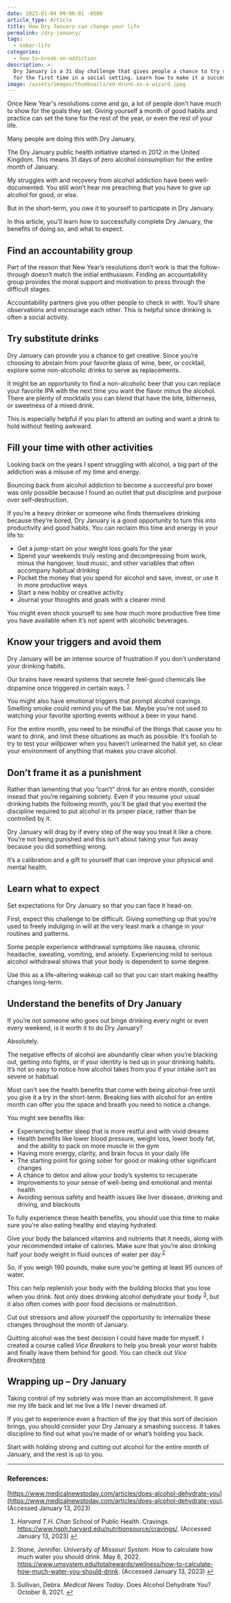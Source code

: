 ```yaml
---
date: 2023-01-04 09:00:01 -0500
article_type: Article
title: How Dry January can change your life
permalink: /dry-january/
tags:
  - sober-life
categories:
  - how-to-break-an-addiction
description: >-
  Dry January is a 31 day challenge that gives people a chance to try sobriety
  for the first time in a social setting. Learn how to make it a success.
image: /assets/images/thumbnails/ed-drunk-as-a-wizard.jpeg
---
```

Once New Year's resolutions come and go, a lot of people don’t have much to show for the goals they set. Giving yourself a month of good habits and practice can set the tone for the rest of the year, or even the rest of your life.

Many people are doing this with Dry January.

The Dry January public health initiative started in 2012 in the United Kingdom. This means 31 days of zero alcohol consumption for the entire month of January.

My struggles with and recovery from alcohol addiction have been well-documented. You still won’t hear me preaching that you have to give up alcohol for good, or else.

But in the short-term, you owe it to yourself to participate in Dry January.

In this article, you’ll learn how to successfully complete Dry January, the benefits of doing so, and what to expect.

## Find an accountability group

Part of the reason that New Year’s resolutions don’t work is that the follow-through doesn’t match the initial enthusiasm. Finding an accountability group provides the moral support and motivation to press through the difficult stages.

Accountability partners give you other people to check in with. You’ll share observations and encourage each other. This is helpful since drinking is often a social activity.

## Try substitute drinks

Dry January can provide you a chance to get creative. Since you’re choosing to abstain from your favorite glass of wine, beer, or cocktail, explore some non-alcoholic drinks to serve as replacements.

It might be an opportunity to find a non-alcoholic beer that you can replace your favorite IPA with the next time you want the flavor minus the alcohol. There are plenty of mocktails you can blend that have the bite, bitterness, or sweetness of a mixed drink.

This is especially helpful if you plan to attend an outing and want a drink to hold without feeling awkward.

## Fill your time with other activities

Looking back on the years I spent struggling with alcohol, a big part of the addiction was a misuse of my time and energy.

Bouncing back from alcohol addiction to become a successful pro boxer was only possible because I found an outlet that put discipline and purpose over self-destruction.

If you’re a heavy drinker or someone who finds themselves drinking because they’re bored, Dry January is a good opportunity to turn this into productivity and good habits. You can reclaim this time and energy in your life to:

* Get a jump-start on your weight loss goals for the year
* Spend your weekends truly resting and decompressing from work, minus the hangover, loud music, and other variables that often accompany habitual drinking
* Pocket the money that you spend for alcohol and save, invest, or use it in more productive ways
* Start a new hobby or creative activity
* Journal your thoughts and goals with a clearer mind

You might even shock yourself to see how much more productive free time you have available when it’s not spent with alcoholic beverages.

## Know your triggers and avoid them

Dry January will be an intense source of frustration if you don’t understand your drinking habits.

Our brains have reward systems that secrete feel-good chemicals like dopamine once triggered in certain ways. <sup id="fnref:1" role="doc-noteref"><a class="footnote" rel="footnote" href="#fn:1">1</a></sup>

You might also have emotional triggers that prompt alcohol cravings. Smelling smoke could remind you of the bar. Maybe you’re not used to watching your favorite sporting events without a beer in your hand.

For the entire month, you need to be mindful of the things that cause you to want to drink, and limit these situations as much as possible. It’s foolish to try to test your willpower when you haven’t unlearned the habit yet, so clear your environment of anything that makes you crave alcohol.

<div class="cms-embed" data-cms-embed="PHNjcmlwdCBhc3luYyBkYXRhLXVpZD0iYTg3Mzc5ZTQxMiIgc3JjPSJodHRwczovL21pbmQtYW5kLWZpc3QuY2sucGFnZS9hODczNzllNDEyL2luZGV4LmpzIj48L3NjcmlwdD4="><script async="" data-uid="a87379e412" src="https://mind-and-fist.ck.page/a87379e412/index.js"></script></div>

## Don’t frame it as a punishment

Rather than lamenting that you “can’t” drink for an entire month, consider insead that you’re regaining sobriety. Even if you resume your usual drinking habits the following month, you’ll be glad that you exerted the discipline required to put alcohol in its proper place, rather than be controlled by it.

Dry January will drag by if every step of the way you treat it like a chore. You’re not being punished and this isn’t about taking your fun away because you did something wrong.

It’s a calibration and a gift to yourself that can improve your physical and mental health.

## Learn what to expect

Set expectations for Dry January so that you can face it head-on.

First, expect this challenge to be difficult. Giving something up that you’re used to freely indulging in will at the very least mark a change in your routines and patterns.

Some people experience withdrawal symptoms like nausea, chronic headache, sweating, vomiting, and anxiety. Experiencing mild to serious alcohol withdrawal shows that your body is dependent to some degree.

Use this as a life-altering wakeup call so that you can start making healthy changes long-term.

## Understand the benefits of Dry January

If you’re not someone who goes out binge drinking every night or even every weekend, is it worth it to do Dry January?

Absolutely.

The negative effects of alcohol are abundantly clear when you’re blacking out, getting into fights, or if your identity is tied up in your drinking habits. It’s not so easy to notice how alcohol takes from you if your intake isn’t as severe or habitual.

Most can’t see the health benefits that come with being alcohol-free until you give it a try in the short-term. Breaking ties with alcohol for an entire month can offer you the space and breath you need to notice a change.

You might see benefits like:

* Experiencing better sleep that is more restful and with vivid dreams
* Health benefits like lower blood pressure, weight loss, lower body fat, and the ability to pack on more muscle in the gym
* Having more energy, clarity, and brain focus in your daily life
* The starting point for going sober for good or making other significant changes
* A chance to detox and allow your body’s systems to recuperate
* Improvements to your sense of well-being and emotional and mental health
* Avoiding serious safety and health issues like liver disease, drinking and driving, and blackouts

To fully experience these health benefits, you should use this time to make sure you’re also eating healthy and staying hydrated.

Give your body the balanced vitamins and nutrients that it needs, along with your recommended intake of calories. Make sure that you’re also drinking half your body weight in fluid ounces of water per day.<sup id="fnref:2" role="doc-noteref"><a class="footnote" rel="footnote" href="#fn:2">2</a></sup>

So, if you weigh 190 pounds, make sure you’re getting at least 95 ounces of water.

This can help replenish your body with the building blocks that you lose when you drink. Not only does drinking alcohol dehydrate your body <sup id="fnref:3" role="doc-noteref"><a class="footnote" rel="footnote" href="#fn:3">3</a></sup>, but it also often comes with poor food decisions or malnutrition.

Cut out stressors and allow yourself the opportunity to internalize these changes throughout the month of January.

Quitting alcohol was the best decision I could have made for myself. I created a course called *Vice Breakers* to help you break your worst habits and finally leave them behind for good. You can check out *Vice Breakers*[here](https://edlatimore.com/products/vicebreakers/)

## Wrapping up – Dry January

Taking control of my sobriety was more than an accomplishment. It gave me my life back and let me live a life I never dreamed of.

If you get to experience even a fraction of the joy that this sort of decision brings, you should consider your Dry January a smashing success. It takes discipline to find out what you’re made of or what’s holding you back.

Start with holding strong and cutting out alcohol for the entire month of January, and the rest is up to you.

---

### References:

[https://www.medicalnewstoday.com/articles/does-alcohol-dehydrate-you](https://www.medicalnewstoday.com/articles/does-alcohol-dehydrate-you). (Accessed January 13, 2023)

<div class="footnotes" role="doc-endnotes"><ol><li id="fn:1" role="doc-endnote"><p><em>Harvard T.H. Chan</em> School of Public Health. Cravings. <a href="https://www.hsph.harvard.edu/nutritionsource/cravings/">https://www.hsph.harvard.edu/nutritionsource/cravings/</a>. (Accessed January 13, 2023)&nbsp;<a class="reversefootnote" role="doc-backlink" href="#fnref:1">↩</a></p></li><li id="fn:2" role="doc-endnote"><p>Stone, Jennifer. <em>University of Missouri System</em>. How to calculate how much water you should drink. May 6, 2022. <a href="https://www.umsystem.edu/totalrewards/wellness/how-to-calculate-how-much-water-you-should-drink">https://www.umsystem.edu/totalrewards/wellness/how-to-calculate-how-much-water-you-should-drink</a>. (Accessed January 13, 2023)&nbsp;<a class="reversefootnote" role="doc-backlink" href="#fnref:2">↩</a></p></li><li id="fn:3" role="doc-endnote"><p>Sullivan, Debra. <em>Medical News Today</em>. Does Alcohol Dehydrate You? October 8, 2021.&nbsp;<a class="reversefootnote" role="doc-backlink" href="#fnref:3">↩</a></p></li></ol></div>
